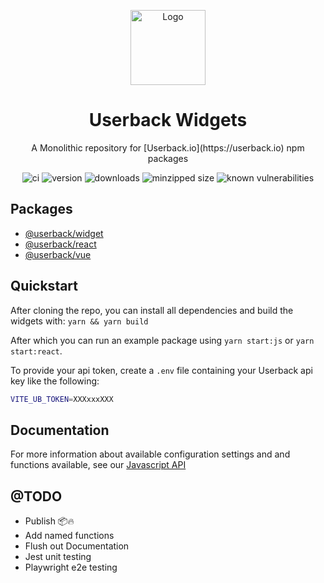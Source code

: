 <p align="center"><img src="https://raw.githubusercontent.com/userback/widget-js/master/logo.png" alt="Logo" height="120px" /></p>
<h1 align="center">Userback Widgets</h1>
<p align="center">A Monolithic repository for [Userback.io](https://userback.io) npm packages</p>

<p align="center">
<img alt="ci" src="https://github.com/userback/widget-js/workflows/main/badge.svg?branch=master">
<img alt="version" src="https://img.shields.io/npm/v/@userback/widget.svg" />
<img alt="downloads" src="https://badgen.net/npm/dw/@userback/widget" />
<img alt="minzipped size" src="https://badgen.net/bundlephobia/minzip/@userback/widget">
<img alt="known vulnerabilities" src="https://snyk.io/test/github/userback/widget-js/badge.svg">
</p>

## Packages
- [@userback/widget](widget-js/)
- [@userback/react](widget-react/)
- [@userback/vue](widget-vue/)

## Quickstart
After cloning the repo, you can install all dependencies and build the widgets with:
```yarn && yarn build```

After which you can run an example package using `yarn start:js` or `yarn start:react`.

To provide your api token, create a `.env` file containing your Userback api key like the following: 
``` sh
VITE_UB_TOKEN=XXXxxxXXX
```

## Documentation
For more information about available configuration settings and and functions available, see our [Javascript API](https://support.userback.io/en/articles/5209252-javascript-api)

## @TODO
- Publish 📦🔥
- Add named functions
- Flush out Documentation
- Jest unit testing
- Playwright e2e testing
